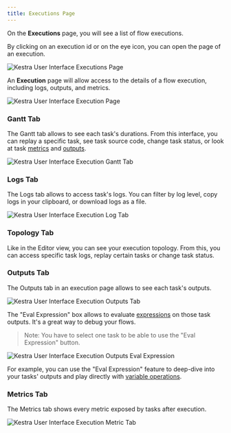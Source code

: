 ```yaml
---
title: Executions Page
---
```


On the **Executions** page, you will see a list of flow executions.

By clicking on an execution id or on the eye icon, you can open the page of an execution.

![Kestra User Interface Executions Page](/docs/user-interface-guide/08-Executions.png)

An **Execution** page will allow access to the details of a flow execution, including logs, outputs, and metrics.

![Kestra User Interface Execution Page](/docs/user-interface-guide/09-Executions-Execution.png)


### Gantt Tab

The Gantt tab allows to see each task's durations. From this interface, you can replay a specific task, see task source code, change task status, or look at task [metrics](../03.concepts/02.executions.md#metrics) and [outputs](../03.concepts/02.executions.md#outputs).

![Kestra User Interface Execution Gantt Tab](/docs/user-interface-guide/27-Executions-Gantt.png)

### Logs Tab

The Logs tab allows to access task's logs. You can filter by log level, copy logs in your clipboard, or download logs as a file.

![Kestra User Interface Execution Log Tab](/docs/user-interface-guide/28-Executions-Logs.png)

### Topology Tab

Like in the Editor view, you can see your execution topology. From this, you can access specific task logs, replay certain tasks or change task status.

### Outputs Tab

The Outputs tab in an execution page allows to see each task's outputs.

![Kestra User Interface Execution Outputs Tab](/docs/user-interface-guide/25-Executions-Outputs.png)

The "Eval Expression" box allows to evaluate [expressions](../05.developer-guide/03.variables/01.index.md) on those task outputs. It's a great way to debug your flows.

> Note: You have to select one task to be able to use the "Eval Expression" button.

![Kestra User Interface Execution Outputs Eval Expression](/docs/user-interface-guide/26-Executions-Outputs-Eval-Expression.png)

For example, you can use the "Eval Expression" feature to deep-dive into your tasks' outputs and play directly with [variable operations](../05.developer-guide/03.variables/02.basic-usage.md).

### Metrics Tab

The Metrics tab shows every metric exposed by tasks after execution.

![Kestra User Interface Execution Metric Tab](/docs/user-interface-guide/29-Executions-Metric.png)
